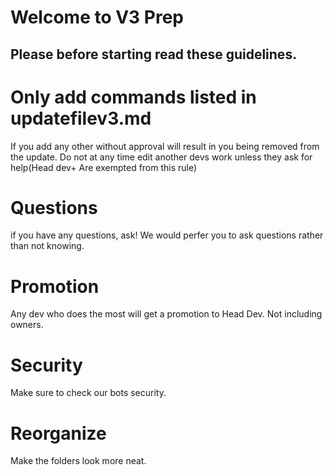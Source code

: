 # Welcome to V3 Prep


## Please before starting read these guidelines.
# Only add commands listed in updatefilev3.md
If you add any other without approval will result in you being removed from the update.
Do not at any time edit another devs work unless they ask for help(Head dev+ Are exempted from this rule)


# Questions
if you have any questions, ask! We would perfer you to ask questions rather than not knowing.

# Promotion
Any dev who does the most will get a promotion to Head Dev. Not including owners.

# Security
Make sure to check our bots security.

# Reorganize
Make the folders look more neat.